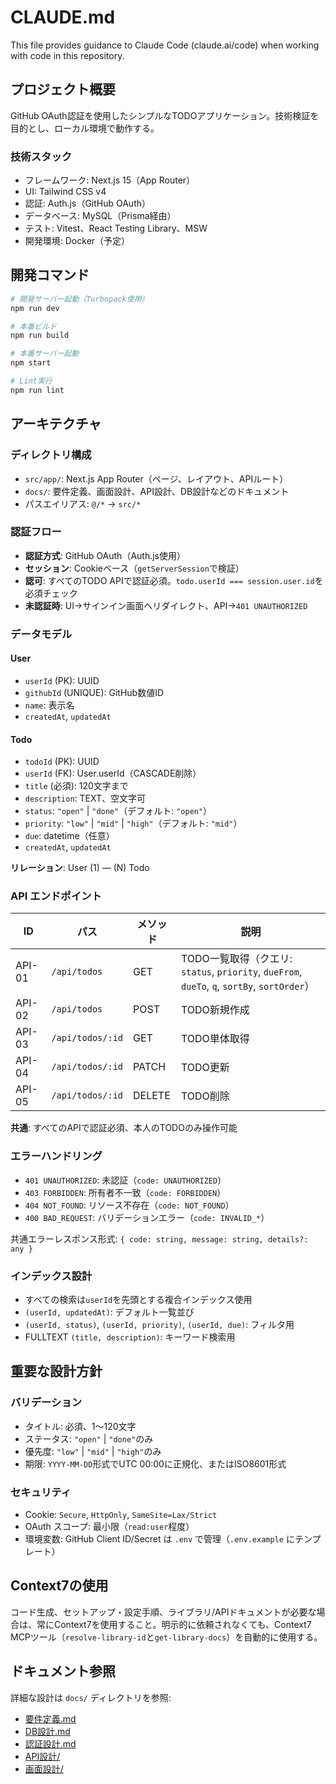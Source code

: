 # CLAUDE.md

This file provides guidance to Claude Code (claude.ai/code) when working with code in this repository.

## プロジェクト概要

GitHub OAuth認証を使用したシンプルなTODOアプリケーション。技術検証を目的とし、ローカル環境で動作する。

### 技術スタック

- フレームワーク: Next.js 15（App Router）
- UI: Tailwind CSS v4
- 認証: Auth.js（GitHub OAuth）
- データベース: MySQL（Prisma経由）
- テスト: Vitest、React Testing Library、MSW
- 開発環境: Docker（予定）

## 開発コマンド

```bash
# 開発サーバー起動（Turbopack使用）
npm run dev

# 本番ビルド
npm run build

# 本番サーバー起動
npm start

# Lint実行
npm run lint
```

## アーキテクチャ

### ディレクトリ構成

- `src/app/`: Next.js App Router（ページ、レイアウト、APIルート）
- `docs/`: 要件定義、画面設計、API設計、DB設計などのドキュメント
- パスエイリアス: `@/*` → `src/*`

### 認証フロー

- **認証方式**: GitHub OAuth（Auth.js使用）
- **セッション**: Cookieベース（`getServerSession`で検証）
- **認可**: すべてのTODO APIで認証必須。`todo.userId === session.user.id`を必須チェック
- **未認証時**: UI→サインイン画面へリダイレクト、API→`401 UNAUTHORIZED`

### データモデル

#### User

- `userId` (PK): UUID
- `githubId` (UNIQUE): GitHub数値ID
- `name`: 表示名
- `createdAt`, `updatedAt`

#### Todo

- `todoId` (PK): UUID
- `userId` (FK): User.userId（CASCADE削除）
- `title` (必須): 120文字まで
- `description`: TEXT、空文字可
- `status`: `"open"` | `"done"`（デフォルト: `"open"`）
- `priority`: `"low"` | `"mid"` | `"high"`（デフォルト: `"mid"`）
- `due`: datetime（任意）
- `createdAt`, `updatedAt`

**リレーション**: User (1) — (N) Todo

### API エンドポイント

| ID     | パス             | メソッド | 説明                                                                                         |
| ------ | ---------------- | -------- | -------------------------------------------------------------------------------------------- |
| API-01 | `/api/todos`     | GET      | TODO一覧取得（クエリ: `status`, `priority`, `dueFrom`, `dueTo`, `q`, `sortBy`, `sortOrder`） |
| API-02 | `/api/todos`     | POST     | TODO新規作成                                                                                 |
| API-03 | `/api/todos/:id` | GET      | TODO単体取得                                                                                 |
| API-04 | `/api/todos/:id` | PATCH    | TODO更新                                                                                     |
| API-05 | `/api/todos/:id` | DELETE   | TODO削除                                                                                     |

**共通**: すべてのAPIで認証必須、本人のTODOのみ操作可能

### エラーハンドリング

- `401 UNAUTHORIZED`: 未認証（`code: UNAUTHORIZED`）
- `403 FORBIDDEN`: 所有者不一致（`code: FORBIDDEN`）
- `404 NOT_FOUND`: リソース不存在（`code: NOT_FOUND`）
- `400 BAD_REQUEST`: バリデーションエラー（`code: INVALID_*`）

共通エラーレスポンス形式: `{ code: string, message: string, details?: any }`

### インデックス設計

- すべての検索は`userId`を先頭とする複合インデックス使用
- `(userId, updatedAt)`: デフォルト一覧並び
- `(userId, status)`, `(userId, priority)`, `(userId, due)`: フィルタ用
- FULLTEXT `(title, description)`: キーワード検索用

## 重要な設計方針

### バリデーション

- タイトル: 必須、1〜120文字
- ステータス: `"open"` | `"done"`のみ
- 優先度: `"low"` | `"mid"` | `"high"`のみ
- 期限: `YYYY-MM-DD`形式でUTC 00:00に正規化、またはISO8601形式

### セキュリティ

- Cookie: `Secure`, `HttpOnly`, `SameSite=Lax/Strict`
- OAuth スコープ: 最小限（`read:user`程度）
- 環境変数: GitHub Client ID/Secret は `.env` で管理（`.env.example` にテンプレート）

## Context7の使用

コード生成、セットアップ・設定手順、ライブラリ/APIドキュメントが必要な場合は、常にContext7を使用すること。明示的に依頼されなくても、Context7 MCPツール（`resolve-library-id`と`get-library-docs`）を自動的に使用する。

## ドキュメント参照

詳細な設計は `docs/` ディレクトリを参照:

- [要件定義.md](docs/要件定義.md)
- [DB設計.md](docs/DB設計.md)
- [認証設計.md](docs/認証設計.md)
- [API設計/](docs/API設計/)
- [画面設計/](docs/画面設計/)
